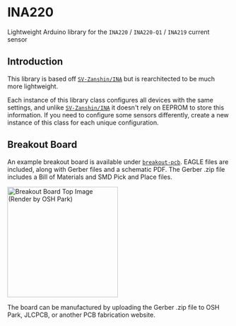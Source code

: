 # INA220
Lightweight Arduino library for the `INA220` / `INA220-Q1` / `INA219` current sensor

## Introduction
This library is based off [`SV-Zanshin/INA`](https://github.com/SV-Zanshin/INA) but is rearchitected to be much more lightweight.

Each instance of this library class configures all devices with the same settings, and unlike [`SV-Zanshin/INA`](https://github.com/SV-Zanshin/INA) it doesn't rely on EEPROM to store this information. If you need to configure some sensors differently, create a new instance of this class for each unique configuration.

## Breakout Board
An example breakout board is available under [`breakout-pcb`](breakout-pcb). EAGLE files are included, along with Gerber files and a schematic PDF. The Gerber .zip file includes a Bill of Materials and SMD Pick and Place files.

<img src="https://github.com/nathancheek/INA220/raw/master/breakout-pcb/INA220%20Current%20Sensor%20Breakout%20REV%20A.brd.top.png" width="250" title="Breakout Board Top Image (Render by OSH Park)">

The board can be manufactured by uploading the Gerber .zip file to OSH Park, JLCPCB, or another PCB fabrication website.
